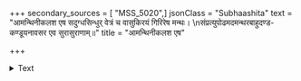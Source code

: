 +++
secondary_sources = [ "MSS_5020",]
jsonClass = "Subhaashita"
text = "आमन्थिनीकलश एष सदुग्धसिन्धुर् वेत्रं च वासुकिरयं गिरिरेष मन्थः।  \nसंप्रत्युपोढमदमन्थरबाहुदण्ड- कण्डूयनावसर एव सुरासुराणाम्॥"
title = "आमन्थिनीकलश एष"

+++

<details><summary>Text</summary>

आमन्थिनीकलश एष सदुग्धसिन्धुर् वेत्रं च वासुकिरयं गिरिरेष मन्थः।  
संप्रत्युपोढमदमन्थरबाहुदण्ड- कण्डूयनावसर एव सुरासुराणाम्॥
</details>
